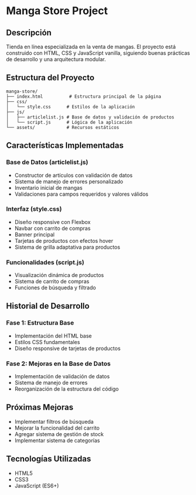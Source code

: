 # Manga Store Project

## Descripción
Tienda en línea especializada en la venta de mangas. El proyecto está construido con HTML, CSS y JavaScript vanilla, siguiendo buenas prácticas de desarrollo y una arquitectura modular.

## Estructura del Proyecto
```
manga-store/
├── index.html          # Estructura principal de la página
├── css/
│   └── style.css      # Estilos de la aplicación
├── js/
│   ├── articlelist.js # Base de datos y validación de productos
│   └── script.js      # Lógica de la aplicación
└── assets/            # Recursos estáticos
```

## Características Implementadas

### Base de Datos (articlelist.js)
- Constructor de artículos con validación de datos
- Sistema de manejo de errores personalizado
- Inventario inicial de mangas
- Validaciones para campos requeridos y valores válidos

### Interfaz (style.css)
- Diseño responsive con Flexbox
- Navbar con carrito de compras
- Banner principal
- Tarjetas de productos con efectos hover
- Sistema de grilla adaptativa para productos

### Funcionalidades (script.js)
- Visualización dinámica de productos
- Sistema de carrito de compras
- Funciones de búsqueda y filtrado

## Historial de Desarrollo

### Fase 1: Estructura Base
- Implementación del HTML base
- Estilos CSS fundamentales
- Diseño responsive de tarjetas de productos

### Fase 2: Mejoras en la Base de Datos
- Implementación de validación de datos
- Sistema de manejo de errores
- Reorganización de la estructura del código

## Próximas Mejoras
- Implementar filtros de búsqueda
- Mejorar la funcionalidad del carrito
- Agregar sistema de gestión de stock
- Implementar sistema de categorías

## Tecnologías Utilizadas
- HTML5
- CSS3
- JavaScript (ES6+)